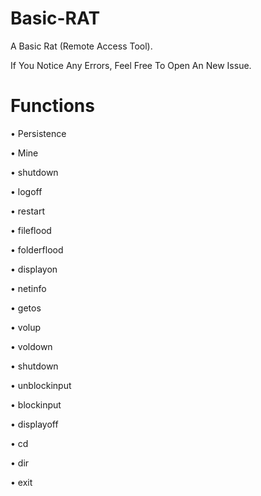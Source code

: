# Basic-RAT
A Basic Rat (Remote Access Tool).

If You Notice Any Errors, Feel Free To Open An New Issue.

# Functions
• Persistence

• Mine

• shutdown

• logoff

• restart

• fileflood

• folderflood

• displayon

• netinfo

• getos

• volup

• voldown

• shutdown

• unblockinput

• blockinput

• displayoff

• cd

• dir

• exit
